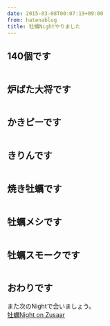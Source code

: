 ```yaml
---
date: 2015-03-08T00:07:19+09:00
from: hatenablog
title: 牡蠣Nightやりました
---
```


<h2>140個です</h2>

<p><img src="https://pbs.twimg.com/media/B_e2r62UIAA_n6i.jpg:large" alt=""></p>

<h2>炉ばた大将です</h2>

<p><img src="https://pbs.twimg.com/media/B_e7y4TU8AAPEOy.jpg:large" alt=""></p>

<h2>かきピーです</h2>

<p><img src="https://pbs.twimg.com/media/B_e8TdxUYAESUQF.jpg:large" alt=""></p>

<h2>きりんです</h2>

<p><img src="https://pbs.twimg.com/media/B_e2mOIUwAAMkZT.jpg:large" alt=""></p>

<h2>焼き牡蠣です</h2>

<p><img src="https://pbs.twimg.com/media/B_fOiZMUcAAlco-.jpg:large" alt=""></p>

<h2>牡蠣メシです</h2>

<p><img src="https://pbs.twimg.com/media/B_fN71pUsAAodtz.jpg:large" alt=""></p>

<h2>牡蠣スモークです</h2>

<p><img src="https://pbs.twimg.com/media/B_fpJt6UgAItV1w.jpg:large" alt=""></p>

<h2>おわりです</h2>

<p>また次のNightで会いましょう。<br>
<a href="http://www.zusaar.com/event/7767003">牡蠣Night on Zusaar</a></p>

